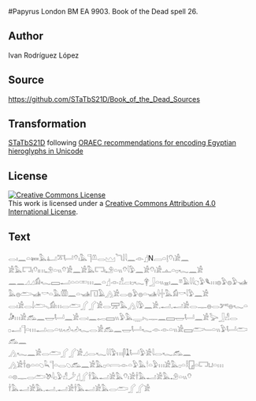 #Papyrus London BM EA 9903. Book of the Dead spell 26.

## Author 

Ivan Rodríguez López

## Source 

https://github.com/STaTbS21D/Book_of_the_Dead_Sources

## Transformation 

[STaTbS21D](https://statbs21d.github.io/) following [ORAEC recommendations for encoding Egyptian hieroglyphs in Unicode](https://github.com/oraec/recommendations-encoding-hieroglyphs)

## License 

<a rel="license" href="http://creativecommons.org/licenses/by/4.0/"><img alt="Creative Commons License" style="border-width:0" src="https://i.creativecommons.org/l/by/4.0/88x31.png" /></a><br />This work is licensed under a <a rel="license" href="http://creativecommons.org/licenses/by/4.0/">Creative Commons Attribution 4.0 International License</a>.

## Text 

<hiero><rubrum>𓂋𓏤𓈖𓏏𓍃𓅓𓂞𓎁𓂡𓄣𓏤𓅓</rubrum>𓊹𓌨𓂋𓈉<rubrum>𓆓𓌃𓇋𓈖</rubrum>𓁹𓊨N𓐙𓏏𓊤𓄣𓏤𓀀𓈖<br>
𓀀𓅓𓉐𓏤𓄣𓏤𓏥𓄂𓏏𓏭𓄣𓀀𓈖𓀀𓅓𓉐𓏤𓄂𓏏𓏭𓄣𓇋𓅱𓈖𓀀𓄣𓏤𓀀𓊵𓏏𓊪𓆑𓈖𓀀<br>
𓈖𓈖𓈎𓈎𓀁𓆑𓈙𓂝𓏏𓏏𓏒𓏥𓈖𓏏𓊨𓁹𓀭𓐞𓏤𓊪𓆑𓋁𓃀𓏏𓏭𓈇𓏤𓈖𓎼𓄿𓇋𓇋𓐎𓅱𓆰𓏥𓐍𓅱𓐍𓅱𓊛<br>
𓅓𓐍𓂧𓊛𓎡𓏏𓅓𓏃𓈖𓏏𓊛𓉔𓄿𓂻𓀀𓂋𓐍𓅱𓐍𓏏𓊛𓇋𓏶𓅓𓀁𓎡𓇋𓅱𓈖𓀀<br>
𓂋𓏤𓀀𓂋𓌃𓂧𓈅𓀁𓏥𓂋𓂧𓂾𓂾𓀀𓂋𓈝𓅓𓂻𓇋𓅱𓈖𓀀𓈒𓂝𓈒𓂝𓀀𓂋𓊃𓐍𓂋𓀒𓐍𓆑𓏏<br>
𓀏𓏥𓀀𓃹𓈖𓉿𓂡𓈖𓀀𓂋𓏤𓈖𓉻𓈙𓏭𓅱𓅓𓇾𓏤𓈅𓊃𓈖𓈙𓉿𓂡𓈖𓀀𓅬𓃀𓀭𓂋<br>
𓊪𓂝𓊹𓏏𓏥𓂝𓂋𓏏𓏭𓄒𓄒𓆑𓂋𓀀𓃹𓈖𓉿𓂡𓆑𓁹𓁹𓏏𓏭𓀀𓈙𓂧𓄑𓏏𓏭𓅱𓂡𓂧𓃹𓈖<br>
𓂻𓆑𓈖𓀀𓂋𓂧𓂾𓂾𓀀𓈎𓂋𓆑𓇋𓇋𓅱𓏥𓋴𓍞𓂡𓅱𓀀𓇋𓂋𓆑𓃹𓈖<br>
𓂻𓀀𓌂𓐍𓏏𓏏𓆇𓆗𓊹𓏏𓂋𓆇𓃹𓈖𓀀𓅓𓊪𓏏𓇯𓁹𓏏𓅱𓅓𓎗𓏏𓅱𓏥𓀀𓅓𓊪𓏏𓎛𓉗𓏏𓉐𓂓𓏏𓏥<br>
𓏏𓊖𓊃𓂋𓂧𓌗𓇋𓊪𓅱𓀭𓌳𓊨𓂾𓌂𓅓𓂝𓀀𓅓𓄣𓏤𓀀𓌂𓅓𓂝𓀀𓅓𓄂𓏏𓏭𓄣<br>
𓌂𓅓𓂝𓀀𓅓𓈒𓂝𓈒𓂝𓀀𓌂𓅓𓂝𓀀𓅓𓂋𓂧𓂾𓂾𓀀<br></hiero>